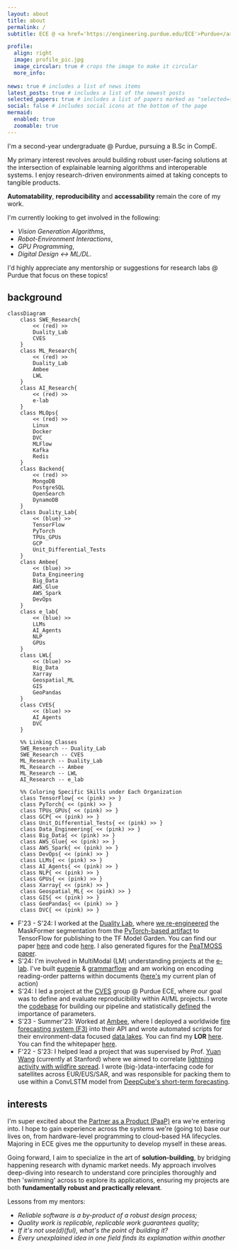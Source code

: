 ```yaml
---
layout: about
title: about
permalink: /
subtitle: ECE @ <a href='https://engineering.purdue.edu/ECE'>Purdue</a> | <a href='araviki@purdue.edu'>araviki@purdue.edu</a>

profile:
  align: right
  image: profile_pic.jpg
  image_circular: true # crops the image to make it circular
  more_info: 
  
news: true # includes a list of news items
latest_posts: true # includes a list of the newest posts
selected_papers: true # includes a list of papers marked as "selected={true}"
social: false # includes social icons at the bottom of the page
mermaid:
  enabled: true
  zoomable: true 
---
```


I'm a second-year undergraduate @ Purdue, pursuing a B.Sc in CompE.

My primary interest revolves arould building robust user-facing solutions at the intersection of explainable learning algorithms and interoperable systems. I enjoy research-driven environments aimed at taking concepts to tangible products. 

<b>Automatability</b>, <b>reproducibility</b> and <b>accessability</b> remain the core of my work. 

I'm currently looking to get involved in the following: 
- *Vision Generation Algorithms*, 
- *Robot-Environment Interactions*, 
- *GPU Programming*, 
- *Digital Design ↔️ ML/DL*. 

I'd highly appreciate any mentorship or suggestions for research labs @ Purdue that focus on these topics!

## background 

```mermaid
classDiagram
    class SWE_Research{
        << (red) >>
        Duality_Lab
        CVES
    }
    class ML_Research{
        << (red) >>
        Duality_Lab
        Ambee
        LWL
    }
    class AI_Research{
        << (red) >>
        e-lab
    }
    class MLOps{
        << (red) >>
        Linux
        Docker
        DVC
        MLFlow
        Kafka
        Redis
    }
    class Backend{
        << (red) >>
        MongoDB
        PostgreSQL
        OpenSearch
        DynamoDB
    }
    class Duality_Lab{
        << (blue) >>
        TensorFlow
        PyTorch
        TPUs_GPUs
        GCP
        Unit_Differential_Tests
    }
    class Ambee{
        << (blue) >>
        Data_Engineering
        Big_Data
        AWS_Glue
        AWS_Spark
        DevOps
    }
    class e_lab{
        << (blue) >>
        LLMs
        AI_Agents
        NLP
        GPUs
    }
    class LWL{
        << (blue) >>
        Big_Data
        Xarray
        Geospatial_ML
        GIS
        GeoPandas
    }
    class CVES{
        << (blue) >>
        AI_Agents
        DVC
    }

    %% Linking Classes
    SWE_Research -- Duality_Lab
    SWE_Research -- CVES
    ML_Research -- Duality_Lab
    ML_Research -- Ambee
    ML_Research -- LWL
    AI_Research -- e_lab

    %% Coloring Specific Skills under Each Organization
    class TensorFlow{ << (pink) >> }
    class PyTorch{ << (pink) >> }
    class TPUs_GPUs{ << (pink) >> }
    class GCP{ << (pink) >> }
    class Unit_Differential_Tests{ << (pink) >> }
    class Data_Engineering{ << (pink) >> }
    class Big_Data{ << (pink) >> }
    class AWS_Glue{ << (pink) >> }
    class AWS_Spark{ << (pink) >> }
    class DevOps{ << (pink) >> }
    class LLMs{ << (pink) >> }
    class AI_Agents{ << (pink) >> }
    class NLP{ << (pink) >> }
    class GPUs{ << (pink) >> }
    class Xarray{ << (pink) >> }
    class Geospatial_ML{ << (pink) >> }
    class GIS{ << (pink) >> }
    class GeoPandas{ << (pink) >> }
    class DVC{ << (pink) >> }
```

* F'23 - S'24: I worked at the [Duality Lab](https://davisjam.github.io/), where [we re-engineered](https://akshathraghav.github.io/projects/maskformer/) the MaskFormer segmentation from the [PyTorch-based artifact](https://github.com/facebookresearch/MaskFormer) to TensorFlow for publishing to the TF Model Garden. You can find our paper [here]() and code [here](https://github.com/PurdueDualityLab/tf-maskformer/tree/PR_Draft/models/official/projects/maskformer). I also generated figures for the [PeaTMOSS paper](https://arxiv.org/pdf/2402.00699.pdf).
* S'24: I'm involved in MultiModal (LM) understanding projects at the [e-lab](https://e-lab.github.io/). I've built [eugenie](https://akshathraghav.github.io/projects/eugenie/) & [grammarflow](https://github.com/e-lab/SyntaxShaper/tree/main) and am working on encoding reading-order patterns within documents ([here's](https://drive.google.com/file/d/1x1IE_1NT-UAO7bFtoc_bPNJgqQFA1AXK/view?usp=sharing) my current plan of action)
* S'24: I led a project at the [CVES](https://yhlu.net/research.html) group @ Purdue ECE, where our goal was to define and evaluate reproducibility within AI/ML projects. I wrote the [codebase](https://github.com/AkshathRaghav/RAIS) for building our pipeline and statistically [defined](https://akshathraghav.github.io/projects/rais/) the importance of parameters. 
* S'23 - Summer'23: Worked at [Ambee](https://www.getambee.com/), where I deployed a worldwide [fire forecasting system (F3)](https://akshathraghav.github.io/projects/ambee/) into their API and wrote automated scripts for their environment-data focused [data lakes](https://www.getambee.com/api-documentation). You can find my **LOR** [here](https://akshathraghav.github.io/assets/pdf/AkshathRaghavR_LOR_Ambee.pdf). You can find the whitepaper [here](https://www.researchgate.net/publication/372769364_Time-Driven_Fire_Risk_Forecasting_Leveraging_Historical_Trends_for_Enhanced_Seasonal_Modeling). 
* F'22 - S'23: I helped lead a project that was supervised by Prof. [Yuan Wang](https://wang-lab.stanford.edu/people/yuan-wang) (currently at Stanford) where we aimed to correlate [lightning activity with wildfire spread](https://akshathraghav.github.io/projects/lwl/). I wrote (big-)data-interfacing code for satellites across EUR/EUS/SAR, and was responsible for packing them to use within a ConvLSTM model from [DeepCube's short-term forecasting](https://github.com/DeepCube-org/uc3-public-notebooks/blob/main/3_UC3_DL_models_XAI.ipynb).

## interests

I'm super excited about the [Partner as a Product (PaaP)](https://uxdesign.cc/this-is-the-moment-to-reinvent-your-product-1ee084e38ab1) era we're entering into. I hope to gain experience across the systems we're (going to) base our lives on, from hardware-level programming to cloud-based HA lifecycles. Majoring in ECE gives me the oppurtunity to develop myself in these areas. 

Going forward, I aim to specialize in the art of **solution-building**, by bridging happening research with dynamic market needs. My approach involves deep-diving into research to understand core principles thoroughly and then 'swimming' across to explore its applications, ensuring my projects are both **fundamentally robust and practically relevant**.

Lessons from my mentors: 
- *Reliable software is a by-product of a robust design process;*
- *Quality work is replicable, replicable work guarantees quality;*
- *If it's not use(d)(ful), what's the point of building it?*
- *Every unexplained idea in one field finds its explanation within another*

